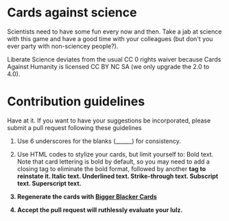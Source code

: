 # Cards against science

Scientists need to have some fun every now and then. Take a jab at science with this game and have a good time with your colleagues (but don't you ever party with non-sciencey people?).

Liberate Science deviates from the usual CC 0 rights waiver because Cards Against Humanity is licensed CC BY NC SA (we only upgrade the 2.0 to 4.0).

# Contribution guidelines

Have at it. If you want to have your suggestions be incorporated, please submit a pull request following these guidelines

1. Use 6 underscores for the blanks (______) for consistency.

2. Use HTML codes to stylize your cards, but limit yourself to:
	<b></b> Bold text. Note that card lettering is bold by default, so you may need to add a closing </b> tag to eliminate the bold format, followed by another <b> tag to reinstate it.
	<i></i> Italic text.
	<u></u> Underlined text.
	<strikethrough></strikethrough> Strike-through text.
	<sub></sub> Subscript text.
	<sup></sup> Superscript text.

3. Regenerate the cards with [Bigger Blacker Cards](http://biggerblackercards.com/)

4. Accept the pull request will ruthlessly evaluate your lulz.
